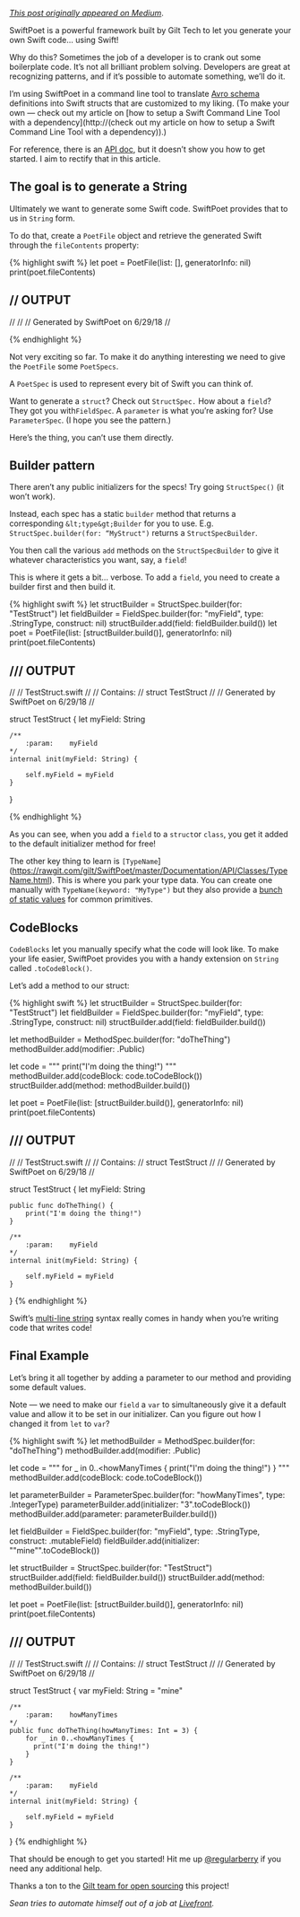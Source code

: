*[This post originally appeared on Medium](https://medium.com/livefront/introduction-to-swiftpoet-2072a7cd4995)*.

SwiftPoet is a powerful framework built by Gilt Tech to let you generate your own Swift code… using Swift!

Why do this? Sometimes the job of a developer is to crank out some boilerplate code. It’s not all brilliant problem solving. Developers are great at recognizing patterns, and if it’s possible to automate something, we’ll do it.

I’m using SwiftPoet in a command line tool to translate [Avro schema](https://avro.apache.org/docs/1.8.1/spec.html) definitions into Swift structs that are customized to my liking. (To make your own — check out my article on [how to setup a Swift Command Line Tool with a dependency](http://(check out my article on how to setup a Swift Command Line Tool with a dependency)).)

For reference, there is an [API doc](https://rawgit.com/gilt/SwiftPoet/master/Documentation/API/index.html), but it doesn’t show you how to get started. I aim to rectify that in this article.

## The goal is to generate a String

Ultimately we want to generate some Swift code. SwiftPoet provides that to us in `String` form.

To do that, create a `PoetFile` object and retrieve the generated Swift through the `fileContents` property:

{% highlight swift %}
let poet = PoetFile(list: [], generatorInfo: nil)
print(poet.fileContents)


// OUTPUT
---------
//
//
//  Generated by SwiftPoet on 6/29/18
//

{% endhighlight %}

Not very exciting so far. To make it do anything interesting we need to give the `PoetFile` some `PoetSpecs`.

A `PoetSpec` is used to represent every bit of Swift you can think of.

Want to generate a `struct`? Check out `StructSpec.` How about a `field`? They got you with`FieldSpec`. A `parameter` is what you’re asking for? Use `ParameterSpec`. (I hope you see the pattern.)

Here’s the thing, you can’t use them directly.

## Builder pattern

There aren’t any public initializers for the specs! Try going `StructSpec()` (it won’t work).

Instead, each spec has a static `builder` method that returns a corresponding `&lt;type&gt;Builder` for you to use. E.g. `StructSpec.builder(for: “MyStruct")` returns a `StructSpecBuilder`.

You then call the various `add` methods on the `StructSpecBuilder` to give it whatever characteristics you want, say, a `field`!

This is where it gets a bit… verbose. To add a `field`, you need to create a builder first and then build it.

{% highlight swift %}
let structBuilder = StructSpec.builder(for: "TestStruct")
let fieldBuilder = FieldSpec.builder(for: "myField", type: .StringType, construct: nil)
structBuilder.add(field: fieldBuilder.build())
let poet = PoetFile(list: [structBuilder.build()], generatorInfo: nil)
print(poet.fileContents)


/// OUTPUT
-----------
//
//  TestStruct.swift
//
//  Contains:
//  struct TestStruct
//
//  Generated by SwiftPoet on 6/29/18
//

struct TestStruct {
    let myField: String

    /**
        :param:    myField
    */
    internal init(myField: String) {

        self.myField = myField
    }

}


{% endhighlight %}

As you can see, when you add a `field` to a `struct`or `class`, you get it added to the default initializer method for free!

The other key thing to learn is `[TypeName`](https://rawgit.com/gilt/SwiftPoet/master/Documentation/API/Classes/TypeName.html). This is where you park your type data. You can create one manually with `TypeName(keyword: "MyType")` but they also provide a [bunch of static values](https://github.com/gilt/SwiftPoet/blob/master/Sources/TypeName.swift#L241) for common primitives.

## CodeBlocks

`CodeBlocks` let you manually specify what the code will look like. To make your life easier, SwiftPoet provides you with a handy extension on `String` called `.toCodeBlock()`.

Let’s add a method to our struct:

{% highlight swift %}
let structBuilder = StructSpec.builder(for: "TestStruct")
let fieldBuilder = FieldSpec.builder(for: "myField", type: .StringType, construct: nil)
structBuilder.add(field: fieldBuilder.build())

let methodBuilder = MethodSpec.builder(for: "doTheThing")
methodBuilder.add(modifier: .Public)

let code = """
print("I'm doing the thing!")
"""
methodBuilder.add(codeBlock: code.toCodeBlock())
structBuilder.add(method: methodBuilder.build())

let poet = PoetFile(list: [structBuilder.build()], generatorInfo: nil)
print(poet.fileContents)


/// OUTPUT
-----------
//
//  TestStruct.swift
//
//  Contains:
//  struct TestStruct
//
//  Generated by SwiftPoet on 6/29/18
//

struct TestStruct {
    let myField: String

    public func doTheThing() {
        print("I'm doing the thing!")
    }

    /**
        :param:    myField
    */
    internal init(myField: String) {

        self.myField = myField
    }

}
{% endhighlight %}

Swift’s [multi-line string](https://docs.swift.org/swift-book/LanguageGuide/StringsAndCharacters.html) syntax really comes in handy when you’re writing code that writes code!

## Final Example

Let’s bring it all together by adding a parameter to our method and providing some default values.

Note — we need to make our `field` a `var` to simultaneously give it a default value and allow it to be set in our initializer. Can you figure out how I changed it from `let` to `var`?

{% highlight swift %}
let methodBuilder = MethodSpec.builder(for: "doTheThing")
methodBuilder.add(modifier: .Public)

let code = """
for _ in 0..<howManyTimes {
    print("I'm doing the thing!")
}
"""
methodBuilder.add(codeBlock: code.toCodeBlock())

let parameterBuilder = ParameterSpec.builder(for: "howManyTimes", type: .IntegerType)
parameterBuilder.add(initializer: "3".toCodeBlock())
methodBuilder.add(parameter: parameterBuilder.build())

let fieldBuilder = FieldSpec.builder(for: "myField", type: .StringType, construct: .mutableField)
fieldBuilder.add(initializer: "\"mine\"".toCodeBlock())

let structBuilder = StructSpec.builder(for: "TestStruct")
structBuilder.add(field: fieldBuilder.build())
structBuilder.add(method: methodBuilder.build())

let poet = PoetFile(list: [structBuilder.build()], generatorInfo: nil)
print(poet.fileContents)


/// OUTPUT
------------
//
//  TestStruct.swift
//
//  Contains:
//  struct TestStruct
//
//  Generated by SwiftPoet on 6/29/18
//

struct TestStruct {
    var myField: String = "mine"

    /**
        :param:    howManyTimes
    */
    public func doTheThing(howManyTimes: Int = 3) {
        for _ in 0..<howManyTimes {
          print("I'm doing the thing!")
        }
    }

    /**
        :param:    myField
    */
    internal init(myField: String) {

        self.myField = myField
    }

}
{% endhighlight %}

That should be enough to get you started! Hit me up [@regularberry](http://twitter.com/regularberry) if you need any additional help.

Thanks a ton to the [Gilt team for open sourcing](https://github.com/gilt) this project!

*Sean tries to automate himself out of a job at [Livefront](http://www.livefront.com).*
